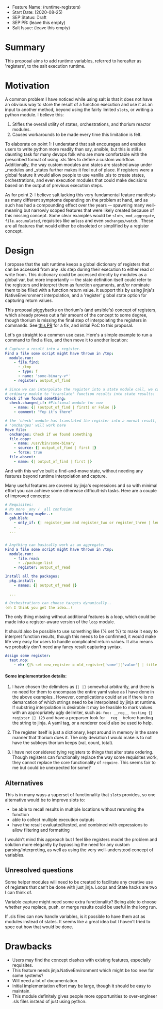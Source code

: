 - Feature Name: (runtime-registers)
- Start Date: (2020-08-25)
- SEP Status: Draft
- SEP PR: (leave this empty)
- Salt Issue: (leave this empty)

# Summary
[summary]: #summary

This proposal aims to add runtime variables, referred to hereafter as 'registers', to the salt execution runtime.

# Motivation
[motivation]: #motivation

A common problem I have noticed while using salt is that it does not have an obvious way to store the result of a function execution and use it as an input to another method, beyond using the fairly limited `slots`, or writing a python module. I believe this:
1) Stifles the overall utility of states, orchestrations, and thorium reactor modules.
2) Causes workarounds to be made every time this limitation is felt.

To elaborate on point 1:
I understand that salt encourages and enables users to write python more readily than say, ansible, but this is still a daunting task for many devops folk who are more comfortable with the prescribed format of using .sls files to define a custom workflow. Additionally, the way custom modules and states are stashed away under _modules and _states further makes it feel out of place.
If registers were a global feature it would allow people to use vanilla .sls to create states, orchestrations, and even execution modules that could make decisions based on the output of previous execution steps.

As for point 2:
I believe salt lacking this very fundamental feature manifests as many different symptoms depending on the problem at hand, and as such has had a compounding effect over the years -- spawning many well-meaning but narrowly scoped features that were likely created because of this missing concept.
Some clear examples would be `slots`, `mod_aggregate`, `file.accumulated`, requisites like `unless` and even `onchanges/watch`.. These are all features that would either be obsoleted or simplified by a register concept.


# Design
[design]: #detailed-design

I propose that the salt runtime keeps a global dictionary of registers that can be accessed from any .sls step during their execution to either read or write from. This dictionary could be accessed directly by modules as a global var, but more importantly -- the state definition itself could refer to the registers and interpret them as function arguments, and/or nominate them to be filled with a function return value. It support this by using jinja's NativeEnvironment interpolation, and a 'register' global state option for capturing return values.

This proposal piggybacks on thorium's (and ansible's) concept of registers, which already proves out a fair amount of the concept to some degree, though thorium is missing the final step of interpolating the registers in commands. See [this PR](https://github.com/saltstack/salt/pull/58198) for a fix, and initial PoC to this proposal.


Let's go straight to a common use case. Here's a simple example to run a command to find a files, and then move it to another location:
```yaml
# Capture a result into a register.
Find a file some script might have thrown in /tmp:
  module.run:
    - file.find:
      - /tmp
      - type: f
      - name: 'some-binary-v*'
    - register: output_of_find

# Since we can interpolate the register into a state module call, we can use an
# ordinary module to 'translate' function results into state results:
Check if we found something:
  check.changed_if: #Fictional module for now
    - name: {| (output_of_find | first) or False |}
    - comment: "Yep it's there"

# the 'check' module has translated the register into a normal result, so
# 'onchanges' will work here
Move file:
  onchanges: Check if we found something
  file.copy:
    - name: /usr/bin/some-binary
    - source: {| output_of_find | first |}
    - force: true
  file.absent:
    - name: {| output_of_find | first |}
```

And with this we've built a find-and-move state, without needing any features beyond runtime interpolation and capture.

Many useful features are covered by jinja's expressions and so with minimal effort you can achieve some otherwise difficult-ish tasks.
Here are a couple of improved concepts:

```yaml
# Requisites:
# No more _any / _all confusion
Run something maybe..:
  gah.blah:
    - only_if: {| register_one and register_two or register_three | length > 4 |}
    - .
  ...


# Anything can basically work as an aggregate:
Find a file some script might have thrown in /tmp:
  module.run:
    - file.read:
      - ./package-list
    - register: output_of_read

Install all the packages:
  pkg.install:
    - names: {| output_of_read |}

  ...

# Orchestrations can choose targets dynamically..
(eh I think you get the idea..)
```
The only thing missing without additional features is a loop, which could be made into a register-aware version of the `loop` module.

It should also be possible to use something like {% set %} to make it easy to interpret function results, though this needs to be confirmed, it would make life very easy for users to handle complicated return values. It also means we probably don't need any fancy result capturing syntax.
```yaml
Assign some register:
  test.nop:
    - eh: {|% set new_register = old_register['some']['value'] | title %|}
```

#### Some implementation details:
1) I have chosen the delimiters as `{| |}` somewhat arbitrarily, and there is no need for them to encompass the entire yaml value as I have done in the above examples.. However, complications could arise if there is no demarcation of which strings need to be interpolated by jinja at runtime.
If substring interpolation is desirable it may be feasible to mark values with an appropriately ugly delimiter, such as: `foo: __reg__ testing {| register |} 123` and have a preparser look for `__reg__` before handing the string to jinja.
A yaml tag, or a renderer could also be used to help.

2) The register itself is just a dictionary, kept around in memory in the same manner that thorium does it. The only deviation I would make is to not have the subkeys thorium keeps (val, count, total).

3) I have not considered tying registers to things that alter state ordering. Though registers can functionally replace the way some requisites work, they cannot replace the core functionality of `require`. This seems fair to me but could be unexpected for some?

## Alternatives
[alternatives]: #alternatives

This is in many ways a superset of functionality that `slots` provides, so one alternative would be to improve slots to:
- be able to recall results in multiple locations without rerunning the function
- able to collect multiple execution outputs
- have the result evaluated/tested, and combined with expressions to allow filtering and formatting

I wouldn't mind this approach but I feel like registers model the problem and solution more elegantly by bypassing the need for any custom parsing/interpreting, as well as using the very well-understood concept of variables.

## Unresolved questions
[unresolved]: #unresolved-questions

Some helper modules will need to be created to facilitate any creative use of registers that can't be done with just jinja. Loops and State hacks are two I can think of.

Variable capture might need some extra functionality? Being able to choose whether you replace, push, or merge results could be useful in the long run.

If .sls files can now handle variables, is it possible to have them act as modules instead of states. It seems like a great idea but I haven't tried to spec out how that would be done.

# Drawbacks
[drawbacks]: #drawbacks

- Users may find the concept clashes with existing features, especially requisites.
- This feature needs jinja.NativeEnvironment which might be too new for some systems?
- Will need a lot of documentation.
- Initial implementation effort may be large, though it should be easy to maintain.
- This module definitely gives people more opportunities to over-engineer .sls files instead of just using python.
